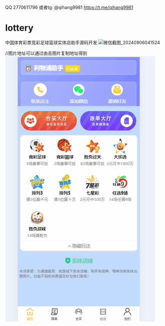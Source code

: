 QQ 2770611796 或者tg: @qihang9981 
https://t.me/qihang9981
# lottery
中国体育彩票竞彩足球篮球实体店助手源码开发
![微信截图_20240906041524](https://github.com/user-attachments/assets/94daae11-c3a4-415e-9cb8-b4ad80d46cfd)

//图片地址可以通过由击图片复制地址得到
![image](https://github.com/gz9ekj/lottery/blob/main/%E5%8A%A8%E7%94%BB.gif?raw=true)

